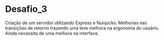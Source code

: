 # Desafio_3
Criação de um servidor utilizando Express e Nunjucks. Melhorias nas transições de retorno trazendo uma leve melhora na ergonomia do usuário. Ainda necessita de uma melhora na interface.
